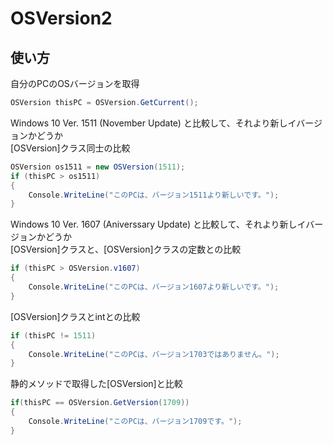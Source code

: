 # OSVersion2

## 使い方

自分のPCのOSバージョンを取得
```csharp
OSVersion thisPC = OSVersion.GetCurrent();
```

Windows 10 Ver. 1511 (November Update) と比較して、それより新しイバージョンかどうか  
&lbrack;OSVersion&rbrack;クラス同士の比較
```csharp
OSVersion os1511 = new OSVersion(1511);
if (thisPC > os1511)
{
    Console.WriteLine("このPCは、バージョン1511より新しいです。");
}
```

Windows 10 Ver. 1607 (Aniverssary Update) と比較して、それより新しイバージョンかどうか  
&lbrack;OSVersion&rbrack;クラスと、&lbrack;OSVersion&rbrack;クラスの定数との比較
```csharp
if (thisPC > OSVersion.v1607)
{
    Console.WriteLine("このPCは、バージョン1607より新しいです。");
}
```

&lbrack;OSVersion&rbrack;クラスとintとの比較
```csharp
if (thisPC != 1511)
{
    Console.WriteLine("このPCは、バージョン1703ではありません。");
}
```

静的メソッドで取得した&lbrack;OSVersion&rbrack;と比較
```powershell
if(thisPC == OSVersion.GetVersion(1709))
{
    Console.WriteLine("このPCは、バージョン1709です。");
}
```
